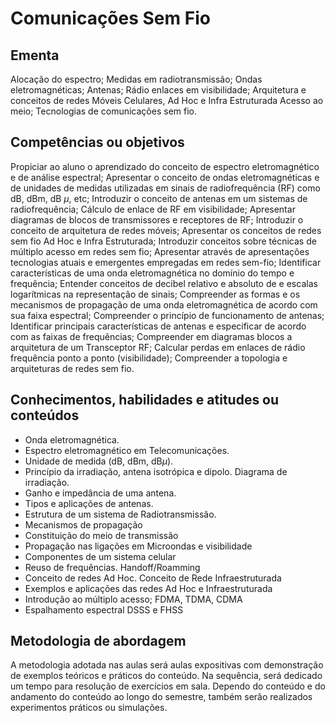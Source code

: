 # Comunicações Sem Fio

## Ementa
Alocação do espectro; Medidas em radiotransmissão; Ondas eletromagnéticas; Antenas; Rádio enlaces em visibilidade; Arquitetura e conceitos de redes Móveis Celulares, Ad Hoc e 
Infra Estruturada Acesso ao meio; Tecnologias de comunicações sem fio.

## Competências ou objetivos
Propiciar ao aluno o aprendizado do conceito de espectro eletromagnético e de análise espectral; Apresentar o conceito de ondas eletromagnéticas e de unidades de medidas utilizadas em sinais de radiofrequência (RF) como dB, dBm, dB $\mu$, etc; Introduzir o conceito de antenas em um sistemas de radiofrequência; Cálculo de enlace de RF em visibilidade; Apresentar diagramas de blocos de transmissores e receptores de RF; Introduzir o conceito de arquitetura de redes móveis; Apresentar os conceitos de redes sem fio Ad Hoc e Infra Estruturada; Introduzir conceitos  sobre técnicas de múltiplo acesso em redes sem fio; Apresentar através de apresentações tecnologias atuais e emergentes empregadas em redes sem-fio; Identificar características de uma onda  eletromagnética no domínio do tempo e frequência; Entender conceitos de decibel relativo e absoluto de e escalas logarítmicas na representação de sinais; Compreender as formas e os mecanismos de propagação de uma onda eletromagnética de acordo com sua faixa espectral; Compreender o princípio de funcionamento de antenas; Identificar principais características de antenas e especificar de acordo com as faixas de frequências; Compreender  em diagramas blocos a arquitetura de um Transceptor RF; Calcular perdas em enlaces de rádio frequência ponto a ponto  (visibilidade); Compreender a topologia e arquiteturas de redes sem fio.

## Conhecimentos, habilidades e atitudes ou conteúdos
- Onda eletromagnética.
- Espectro eletromagnético em Telecomunicações.
- Unidade de medida (dB, dBm, dB$\mu$).
- Princípio da irradiação, antena isotrópica e dipolo. Diagrama de irradiação.
- Ganho e impedância de uma antena. 
- Tipos e aplicações de antenas.
- Estrutura de um sistema de Radiotransmissão.
- Mecanismos de propagação 
- Constituição do meio de transmissão
- Propagação nas ligações em Microondas e visibilidade
- Componentes de um sistema celular
- Reuso de frequências. Handoff/Roamming
- Conceito de redes Ad Hoc. Conceito de Rede Infraestruturada
- Exemplos e aplicações das redes Ad Hoc e Infraestruturada
- Introdução ao múltiplo acesso; FDMA, TDMA, CDMA
- Espalhamento espectral DSSS e FHSS

## Metodologia de abordagem
A metodologia adotada nas aulas será aulas expositivas com demonstração de exemplos teóricos e práticos do conteúdo. Na sequência, será dedicado um tempo para resolução de 
exercícios em sala. Dependo do conteúdo e do andamento do conteúdo ao longo do semestre, também serão realizados experimentos práticos ou simulações. 

